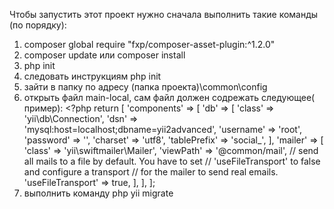 Чтобы запустить этот проект нужно сначала выполнить такие команды (по порядку):
 1) composer global require "fxp/composer-asset-plugin:^1.2.0"
 2) composer update или composer install
 3) php init
 4) следовать инструкциям php init
 5) зайти в папку по адресу (папка проекта)\common\config
 6) открыть файл main-local, сам файл должен содрежать следующее( пример):
          <?php
            return [
                'components' => [
                    'db' => [
                        'class' => 'yii\db\Connection',
                        'dsn' => 'mysql:host=localhost;dbname=yii2advanced',
                        'username' => 'root',
                        'password' => '',
                        'charset' => 'utf8',
                        'tablePrefix' => 'social_',
                    ],
                    'mailer' => [
                        'class' => 'yii\swiftmailer\Mailer',
                        'viewPath' => '@common/mail',
                        // send all mails to a file by default. You have to set
                        // 'useFileTransport' to false and configure a transport
                        // for the mailer to send real emails.
                        'useFileTransport' => true,
                    ],
                ],
            ];
7) выполнить команду php yii migrate         
